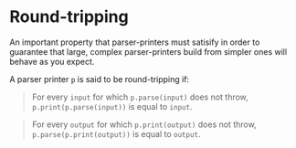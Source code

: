 # Round-tripping

An important property that parser-printers must satisify in order to guarantee that large, complex
parser-printers build from simpler ones will behave as you expect.

A parser printer `p` is said to be round-tripping if:

> For every `input` for which `p.parse(input)` does not throw, `p.print(p.parse(input))` is equal to
`input`.

> For every `output` for which `p.print(output)` does not throw, `p.parse(p.print(output))` is equal
to `output`.
